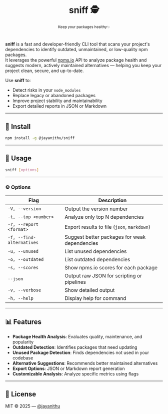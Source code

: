 <h1 align="center">sniff 🕵️</h1>
<p align="center"><sup>Keep your packages healthy✨</sup></p>

#
**sniff** is a fast and developer-friendly CLI tool that scans your project's dependencies to identify outdated, unmaintained, or low-quality npm packages.  
It leverages the powerful [npms.io](https://npms.io) API to analyze package health and suggests modern, actively maintained alternatives — helping you keep your project clean, secure, and up-to-date.

Use **sniff** to:

- Detect risks in your `node_modules`
- Replace legacy or abandoned packages
- Improve project stability and maintainability
- Export detailed reports in JSON or Markdown

---

## 🚀 Install

```bash
npm install -g @jayanithu/sniff
```

---

## 🔧 Usage

```bash
sniff [options]
```

---

### ⚙️ Options

| Flag                    | Description                                          |
|-------------------------|------------------------------------------------------|
| `-V, --version`         | Output the version number                            |
| `-t, --top <number>`    | Analyze only top N dependencies                      |
| `-r, --report <format>` | Export results to file (`json`, `markdown`)         |
| `-f, --find-alternatives` | Suggest better packages for weak dependencies     |
| `-u, --unused`          | List unused dependencies                             |
| `-o, --outdated`        | List outdated dependencies                           |
| `-s, --scores`          | Show npms.io scores for each package                 |
| `--json`                | Output raw JSON for scripting or pipelines           |
| `-v, --verbose`         | Show detailed output                                 |
| `-h, --help`            | Display help for command                             |

---

## 📊 Features

- **Package Health Analysis**: Evaluates quality, maintenance, and popularity
- **Outdated Detection**: Identifies packages that need updating
- **Unused Package Detection**: Finds dependencies not used in your codebase
- **Alternative Suggestions**: Recommends better maintained alternatives
- **Export Options**: JSON or Markdown report generation
- **Customizable Analysis**: Analyze specific metrics using flags

---

## 📄 License

MIT © 2025 — [@jayanithu](https://npmjs.com/~jayanithu)
